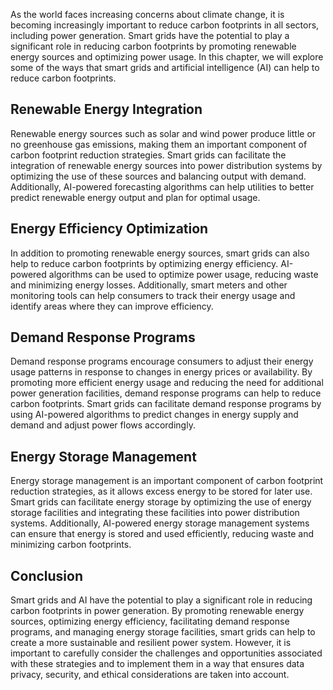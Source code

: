 
As the world faces increasing concerns about climate change, it is becoming increasingly important to reduce carbon footprints in all sectors, including power generation. Smart grids have the potential to play a significant role in reducing carbon footprints by promoting renewable energy sources and optimizing power usage. In this chapter, we will explore some of the ways that smart grids and artificial intelligence (AI) can help to reduce carbon footprints.

Renewable Energy Integration
----------------------------

Renewable energy sources such as solar and wind power produce little or no greenhouse gas emissions, making them an important component of carbon footprint reduction strategies. Smart grids can facilitate the integration of renewable energy sources into power distribution systems by optimizing the use of these sources and balancing output with demand. Additionally, AI-powered forecasting algorithms can help utilities to better predict renewable energy output and plan for optimal usage.

Energy Efficiency Optimization
------------------------------

In addition to promoting renewable energy sources, smart grids can also help to reduce carbon footprints by optimizing energy efficiency. AI-powered algorithms can be used to optimize power usage, reducing waste and minimizing energy losses. Additionally, smart meters and other monitoring tools can help consumers to track their energy usage and identify areas where they can improve efficiency.

Demand Response Programs
------------------------

Demand response programs encourage consumers to adjust their energy usage patterns in response to changes in energy prices or availability. By promoting more efficient energy usage and reducing the need for additional power generation facilities, demand response programs can help to reduce carbon footprints. Smart grids can facilitate demand response programs by using AI-powered algorithms to predict changes in energy supply and demand and adjust power flows accordingly.

Energy Storage Management
-------------------------

Energy storage management is an important component of carbon footprint reduction strategies, as it allows excess energy to be stored for later use. Smart grids can facilitate energy storage by optimizing the use of energy storage facilities and integrating these facilities into power distribution systems. Additionally, AI-powered energy storage management systems can ensure that energy is stored and used efficiently, reducing waste and minimizing carbon footprints.

Conclusion
----------

Smart grids and AI have the potential to play a significant role in reducing carbon footprints in power generation. By promoting renewable energy sources, optimizing energy efficiency, facilitating demand response programs, and managing energy storage facilities, smart grids can help to create a more sustainable and resilient power system. However, it is important to carefully consider the challenges and opportunities associated with these strategies and to implement them in a way that ensures data privacy, security, and ethical considerations are taken into account.

